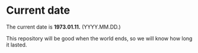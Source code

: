 # Current date

The current date is **1973.01.11.** (YYYY.MM.DD.)

This repository will be good when the world ends, so we will know how long it lasted.